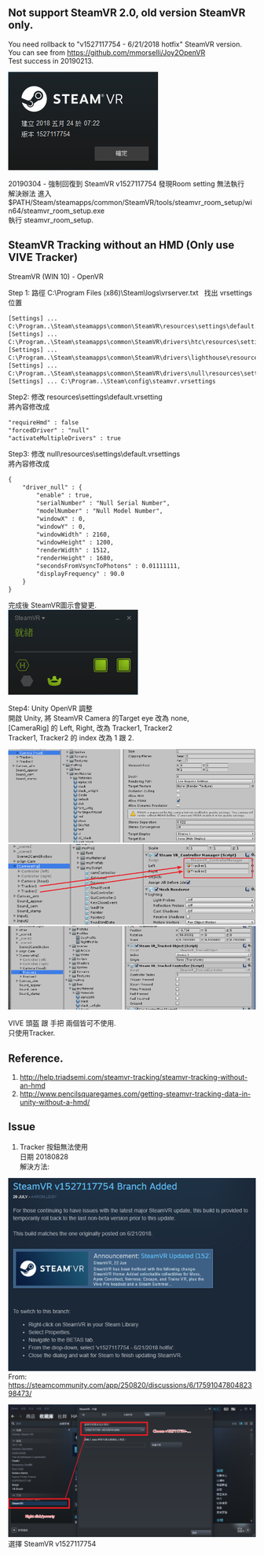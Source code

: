 Not support SteamVR 2.0, old version SteamVR only.  
-
You need rollback to "v1527117754 - 6/21/2018 hotfix" SteamVR version.  
You can see from https://github.com/mmorselli/Joy2OpenVR  
Test success in 20190213.  

<img src="https://github.com/shinn716/SteamVR-without-an-HMD/blob/master/Snipaste_2019-02-13_10-43-25.png" /></a>  

20190304 - 強制回復到 SteamVR v1527117754 發現Room setting 無法執行  
解決辦法 進入 $PATH/Steam/steamapps/common/SteamVR/tools/steamvr_room_setup/win64/steamvr_room_setup.exe  
執行 steamvr_room_setup.
  
  
SteamVR Tracking without an HMD (Only use VIVE Tracker)  
-
StreamVR (WIN 10) - OpenVR   
  
  
Step 1: 路徑 C:\Program Files (x86)\Steam\logs\vrserver.txt  
找出 vrsettings 位置  

```
[Settings] ... C:\Program..\Steam\steamapps\common\SteamVR\resources\settings\default.vrsettings  
[Settings] ... C:\Program..\Steam\steamapps\common\SteamVR\drivers\htc\resources\settings\default.vrsettings  
[Settings] ... C:\Program..\Steam\steamapps\common\SteamVR\drivers\lighthouse\resources\settings\default.vrsettings  
[Settings] ... C:\Program..\Steam\steamapps\common\SteamVR\drivers\null\resources\settings\default.vrsettings  
[Settings] ... C:\Program..\Steam\config\steamvr.vrsettings  
```

Step2: 修改 resources\settings\default.vrsetting  
將內容修改成  

```
"requireHmd" : false  
"forcedDriver" : "null"  
"activateMultipleDrivers" : true  
```

Step3: 修改 null\resources\settings\default.vrsettings  
將內容修改成  

```
{
	"driver_null" : {
		"enable" : true,
		"serialNumber" : "Null Serial Number", 
		"modelNumber" : "Null Model Number",
		"windowX" : 0,
		"windowY" : 0,
		"windowWidth" : 2160,
		"windowHeight" : 1200,
		"renderWidth" : 1512,
		"renderHeight" : 1680,
		"secondsFromVsyncToPhotons" : 0.01111111,
		"displayFrequency" : 90.0
	}
}
```
  
完成後 SteamVR圖示會變更.  
<img src="https://github.com/shinn716/SteamVR-without-an-HMD/blob/master/SteamvrWithoutHMD.png" /></a>

Step4: Unity OpenVR 調整  
開啟 Unity, 將 SteamVR Camera 的Target eye 改為 none,  
[CameraRig] 的 Left, Right, 改為 Tracker1, Tracker2  
Tracker1, Tracker2 的 index 改為 1 跟 2.   
  
<img src="https://github.com/shinn716/SteamVR-without-an-HMD/blob/master/Snipaste_2018-04-02_12-03-26.png" /></a>  
<img src="https://github.com/shinn716/SteamVR-without-an-HMD/blob/master/Snipaste_2018-04-30_14-27-04.png" /></a>  
<img src="https://github.com/shinn716/SteamVR-without-an-HMD/blob/master/Snipaste_2018-04-02_12-03-11.png" /></a>   
  
VIVE 頭盔 跟 手把 兩個皆可不使用.  
只使用Tracker.  
  
  
Reference.
-
1. http://help.triadsemi.com/steamvr-tracking/steamvr-tracking-without-an-hmd
2. http://www.pencilsquaregames.com/getting-steamvr-tracking-data-in-unity-without-a-hmd/
  
  
Issue
-
1. Tracker 按鈕無法使用  
日期 20180828  
解決方法:    
  
<img src="https://github.com/shinn716/SteamVR-without-an-HMD/blob/master/Snipaste_2018-08-28_14-51-15.png" /></a>
From: https://steamcommunity.com/app/250820/discussions/6/1759104780482398473/  
  
<img src="https://github.com/shinn716/SteamVR-without-an-HMD/blob/master/Snipaste_2018-08-28_14-47-25.png" /></a>
選擇 SteamVR v1527117754

